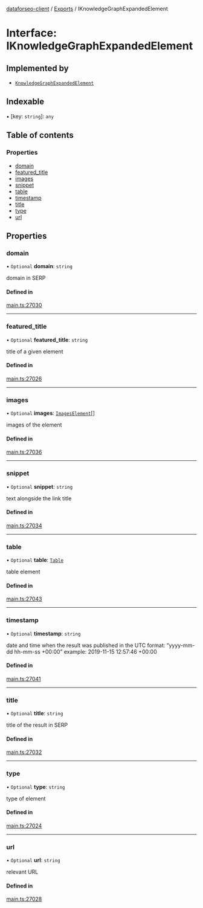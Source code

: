 [dataforseo-client](../README.md) / [Exports](../modules.md) / IKnowledgeGraphExpandedElement

# Interface: IKnowledgeGraphExpandedElement

## Implemented by

- [`KnowledgeGraphExpandedElement`](../classes/KnowledgeGraphExpandedElement.md)

## Indexable

▪ [key: `string`]: `any`

## Table of contents

### Properties

- [domain](IKnowledgeGraphExpandedElement.md#domain)
- [featured\_title](IKnowledgeGraphExpandedElement.md#featured_title)
- [images](IKnowledgeGraphExpandedElement.md#images)
- [snippet](IKnowledgeGraphExpandedElement.md#snippet)
- [table](IKnowledgeGraphExpandedElement.md#table)
- [timestamp](IKnowledgeGraphExpandedElement.md#timestamp)
- [title](IKnowledgeGraphExpandedElement.md#title)
- [type](IKnowledgeGraphExpandedElement.md#type)
- [url](IKnowledgeGraphExpandedElement.md#url)

## Properties

### domain

• `Optional` **domain**: `string`

domain in SERP

#### Defined in

[main.ts:27030](https://github.com/dataforseo/TypeScriptClient/blob/7ca1aa4/main.ts#L27030)

___

### featured\_title

• `Optional` **featured\_title**: `string`

title of a given element

#### Defined in

[main.ts:27026](https://github.com/dataforseo/TypeScriptClient/blob/7ca1aa4/main.ts#L27026)

___

### images

• `Optional` **images**: [`ImagesElement`](../classes/ImagesElement.md)[]

images of the element

#### Defined in

[main.ts:27036](https://github.com/dataforseo/TypeScriptClient/blob/7ca1aa4/main.ts#L27036)

___

### snippet

• `Optional` **snippet**: `string`

text alongside the link title

#### Defined in

[main.ts:27034](https://github.com/dataforseo/TypeScriptClient/blob/7ca1aa4/main.ts#L27034)

___

### table

• `Optional` **table**: [`Table`](../classes/Table.md)

table element

#### Defined in

[main.ts:27043](https://github.com/dataforseo/TypeScriptClient/blob/7ca1aa4/main.ts#L27043)

___

### timestamp

• `Optional` **timestamp**: `string`

date and time when the result was published
in the UTC format: “yyyy-mm-dd hh-mm-ss +00:00”
example:
2019-11-15 12:57:46 +00:00

#### Defined in

[main.ts:27041](https://github.com/dataforseo/TypeScriptClient/blob/7ca1aa4/main.ts#L27041)

___

### title

• `Optional` **title**: `string`

title of the result in SERP

#### Defined in

[main.ts:27032](https://github.com/dataforseo/TypeScriptClient/blob/7ca1aa4/main.ts#L27032)

___

### type

• `Optional` **type**: `string`

type of element

#### Defined in

[main.ts:27024](https://github.com/dataforseo/TypeScriptClient/blob/7ca1aa4/main.ts#L27024)

___

### url

• `Optional` **url**: `string`

relevant URL

#### Defined in

[main.ts:27028](https://github.com/dataforseo/TypeScriptClient/blob/7ca1aa4/main.ts#L27028)
